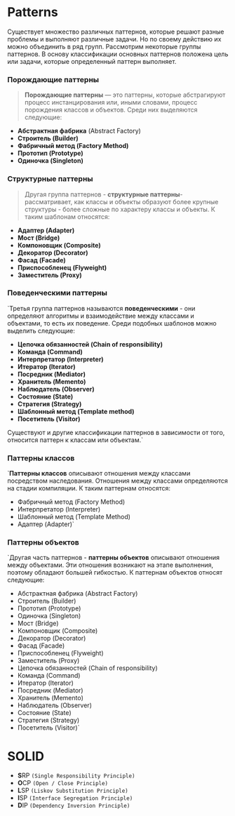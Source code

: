 # Patterns
Существует множество различных паттернов, которые решают разные проблемы и выполняют различные задачи. Но по своему действию их можно объединить в ряд групп. Рассмотрим некоторые группы паттернов. В основу классификации основных паттернов положена цель или задачи, которые определенный паттерн выполняет.

### Порождающие паттерны
> **Порождающие паттерны** — это паттерны, которые абстрагируют процесс инстанцирования или, иными словами, процесс порождения классов и объектов. Среди них выделяются следующие:
* **Абстрактная фабрика** (Abstract Factory)
* **Строитель (Builder)**
* **Фабричный метод (Factory Method)**
* **Прототип (Prototype)**
* **Одиночка (Singleton)** 

### Cтруктурные паттерны
> Другая группа паттернов - **структурные паттерны**- рассматривает, как классы и объекты образуют более крупные структуры - более сложные по характеру классы и объекты. К таким шаблонам относятся:
* **Адаптер (Adapter)**
* **Мост (Bridge)**
* **Компоновщик (Composite)**
* **Декоратор (Decorator)**
* **Фасад (Facade)**
* **Приспособленец (Flyweight)**
* **Заместитель (Proxy)**

### Поведенческими паттерны
`Третья группа паттернов называются **поведенческими** - они определяют алгоритмы и взаимодействие между классами и объектами, то есть их поведение. Среди подобных шаблонов можно выделить следующие:
* **Цепочка обязанностей (Chain of responsibility)**
* **Команда (Command)**
* **Интерпретатор (Interpreter)**
* **Итератор (Iterator)**
* **Посредник (Mediator)**
* **Хранитель (Memento)**
* **Наблюдатель (Observer)**
* **Состояние (State)**
* **Стратегия (Strategy)**
* **Шаблонный метод (Template method)**
* **Посетитель (Visitor)**  

Существуют и другие классификации паттернов в зависимости от того, относится паттерн к классам или объектам.`

### Паттерны классов
`**Паттерны классов** описывают отношения между классами посредством наследования. Отношения между классами определяются на стадии компиляции. К таким паттернам относятся:
* Фабричный метод (Factory Method)
* Интерпретатор (Interpreter)
* Шаблонный метод (Template Method)
* Адаптер (Adapter)`

### Паттерны объектов
`Другая часть паттернов - **паттерны объектов** описывают отношения между объектами. Эти отношения возникают на этапе выполнения, поэтому обладают большей гибкостью. К паттернам объектов относят следующие:
* Абстрактная фабрика (Abstract Factory)
* Строитель (Builder)
* Прототип (Prototype)
* Одиночка (Singleton)
* Мост (Bridge)
* Компоновщик (Composite)
* Декоратор (Decorator)
* Фасад (Facade)
* Приспособленец (Flyweight)
* Заместитель (Proxy)
* Цепочка обязанностей (Chain of responsibility)
* Команда (Command)
* Итератор (Iterator)
* Посредник (Mediator)
* Хранитель (Memento)
* Наблюдатель (Observer)
* Состояние (State)
* Стратегия (Strategy)
* Посетитель (Visitor)`

# SOLID
* **S**RP `(Single Responsibility Principle)`
* **O**CP `(Open / Close Principle)`
* **L**SP `(Liskov Substitution Principle)`
* **I**SP `(Interface Segregation Principle)`
* **D**IP `(Dependency Inversion Principle)`